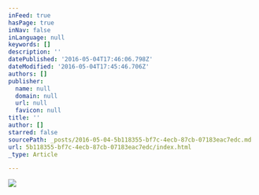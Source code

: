```yaml
---
inFeed: true
hasPage: true
inNav: false
inLanguage: null
keywords: []
description: ''
datePublished: '2016-05-04T17:46:06.798Z'
dateModified: '2016-05-04T17:45:46.706Z'
authors: []
publisher:
  name: null
  domain: null
  url: null
  favicon: null
title: ''
author: []
starred: false
sourcePath: _posts/2016-05-04-5b118355-bf7c-4ecb-87cb-07183eac7edc.md
url: 5b118355-bf7c-4ecb-87cb-07183eac7edc/index.html
_type: Article

---
```

![](https://the-grid-user-content.s3-us-west-2.amazonaws.com/8970a3fa-3c29-4056-93c4-53cd5c85d245.png)